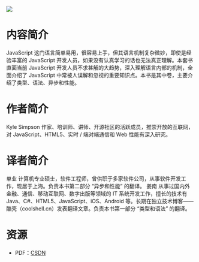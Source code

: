 ![](http://img3x8.ddimg.cn/7/19/24029188-1_u_28.jpg)

# 内容简介
JavaScript 这门语言简单易用，很容易上手，但其语言机制复杂微妙，即使是经验丰富的 JavaScript 开发人员，如果没有认真学习的话也无法真正理解。本套书直面当前 JavaScript 开发人员不求甚解的大趋势，深入理解语言内部的机制，全面介绍了 JavaScript 中常被人误解和忽视的重要知识点。本书是其中卷，主要介绍了类型、语法、异步和性能。

# 作者简介
Kyle Simpson
作家、培训师、讲师、开源社区的活跃成员，推崇开放的互联网，对 JavaScript、HTML5、实时 / 端对端通信和 Web 性能有深入研究。

# 译者简介
单业
计算机专业硕士，软件工程师，曾供职于多家软件公司，从事软件开发工作，现居于上海。负责本书第二部分 “异步和性能” 的翻译。
姜南
从事过国内外金融、通信、移动互联网、数字出版等领域的 IT 系统开发工作，擅长的技术有 Java、C#、HTML5、JavaScript、iOS、Android 等。长期在独立技术博客——酷壳（coolshell.cn）发表翻译文章。负责本书第一部分 “类型和语法” 的翻译。

# 资源

* PDF：[CSDN](http://download.csdn.net/download/u013998657/9674583)
